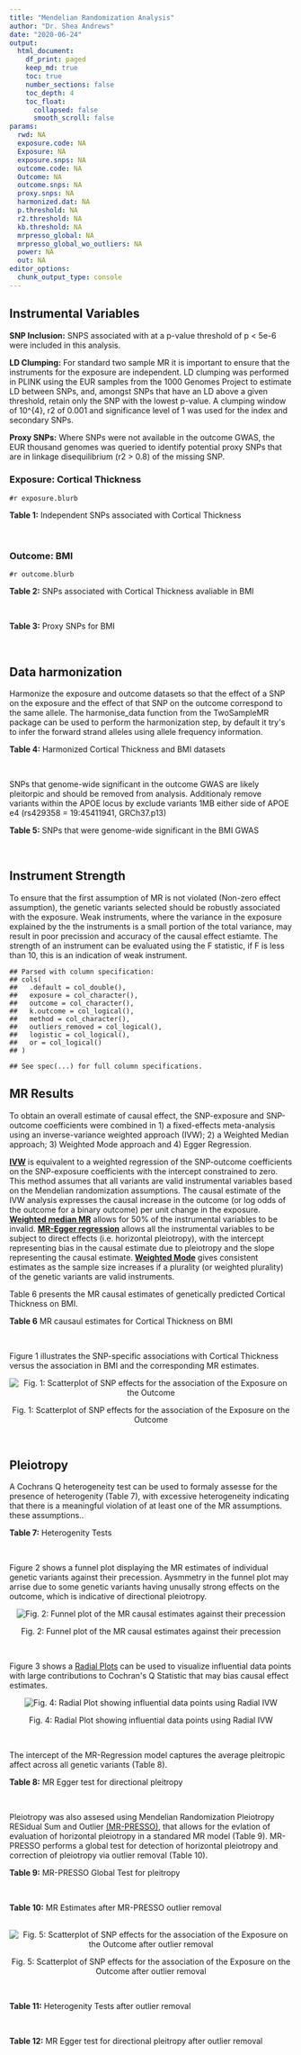 ```yaml
---
title: "Mendelian Randomization Analysis"
author: "Dr. Shea Andrews"
date: "2020-06-24"
output:
  html_document:
    df_print: paged
    keep_md: true
    toc: true
    number_sections: false
    toc_depth: 4
    toc_float:
      collapsed: false
      smooth_scroll: false
params:
  rwd: NA
  exposure.code: NA
  Exposure: NA
  exposure.snps: NA
  outcome.code: NA
  Outcome: NA
  outcome.snps: NA
  proxy.snps: NA
  harmonized.dat: NA
  p.threshold: NA
  r2.threshold: NA
  kb.threshold: NA
  mrpresso_global: NA
  mrpresso_global_wo_outliers: NA
  power: NA
  out: NA
editor_options:
  chunk_output_type: console
---
```







## Instrumental Variables
**SNP Inclusion:** SNPS associated with at a p-value threshold of p < 5e-6 were included in this analysis.
<br>

**LD Clumping:** For standard two sample MR it is important to ensure that the instruments for the exposure are independent. LD clumping was performed in PLINK using the EUR samples from the 1000 Genomes Project to estimate LD between SNPs, and, amongst SNPs that have an LD above a given threshold, retain only the SNP with the lowest p-value. A clumping window of 10^{4}, r2 of 0.001 and significance level of 1 was used for the index and secondary SNPs.
<br>

**Proxy SNPs:** Where SNPs were not available in the outcome GWAS, the EUR thousand genomes was queried to identify potential proxy SNPs that are in linkage disequilibrium (r2 > 0.8) of the missing SNP.
<br>

### Exposure: Cortical Thickness
`#r exposure.blurb`
<br>

**Table 1:** Independent SNPs associated with Cortical Thickness
<div data-pagedtable="false">
  <script data-pagedtable-source type="application/json">
{"columns":[{"label":["SNP"],"name":[1],"type":["chr"],"align":["left"]},{"label":["CHROM"],"name":[2],"type":["dbl"],"align":["right"]},{"label":["POS"],"name":[3],"type":["dbl"],"align":["right"]},{"label":["REF"],"name":[4],"type":["chr"],"align":["left"]},{"label":["ALT"],"name":[5],"type":["chr"],"align":["left"]},{"label":["AF"],"name":[6],"type":["dbl"],"align":["right"]},{"label":["BETA"],"name":[7],"type":["dbl"],"align":["right"]},{"label":["SE"],"name":[8],"type":["dbl"],"align":["right"]},{"label":["Z"],"name":[9],"type":["dbl"],"align":["right"]},{"label":["P"],"name":[10],"type":["dbl"],"align":["right"]},{"label":["N"],"name":[11],"type":["dbl"],"align":["right"]},{"label":["TRAIT"],"name":[12],"type":["chr"],"align":["left"]}],"data":[{"1":"rs1180331","2":"1","3":"40012184","4":"G","5":"A","6":"0.4610","7":"0.0039","8":"0.0008","9":"4.875000","10":"5.299e-07","11":"32872","12":"Cortical_Thickness"},{"1":"rs556204","2":"1","3":"57595583","4":"G","5":"C","6":"0.1594","7":"-0.0050","8":"0.0010","9":"-5.000000","10":"1.417e-06","11":"32441","12":"Cortical_Thickness"},{"1":"rs2002058","2":"1","3":"58561329","4":"C","5":"T","6":"0.1892","7":"0.0046","8":"0.0010","9":"4.600000","10":"1.289e-06","11":"33089","12":"Cortical_Thickness"},{"1":"rs7549825","2":"1","3":"98554409","4":"A","5":"G","6":"0.3084","7":"0.0040","8":"0.0008","9":"5.000000","10":"2.503e-06","11":"32872","12":"Cortical_Thickness"},{"1":"rs7531555","2":"1","3":"196929310","4":"C","5":"T","6":"0.2386","7":"0.0047","8":"0.0009","9":"5.222222","10":"7.662e-08","11":"32639","12":"Cortical_Thickness"},{"1":"rs6738528","2":"2","3":"27149258","4":"T","5":"A","6":"0.3984","7":"0.0045","8":"0.0008","9":"5.625000","10":"7.324e-09","11":"32872","12":"Cortical_Thickness"},{"1":"rs3770776","2":"2","3":"37150793","4":"A","5":"G","6":"0.4299","7":"0.0039","8":"0.0008","9":"4.875000","10":"3.170e-07","11":"32872","12":"Cortical_Thickness"},{"1":"rs11692435","2":"2","3":"98275354","4":"G","5":"A","6":"0.0910","7":"-0.0091","8":"0.0015","9":"-6.066667","10":"3.179e-10","11":"29128","12":"Cortical_Thickness"},{"1":"rs533577","2":"3","3":"39489651","4":"C","5":"T","6":"0.4935","7":"-0.0050","8":"0.0008","9":"-6.250000","10":"8.426e-11","11":"32872","12":"Cortical_Thickness"},{"1":"rs11708974","2":"3","3":"64395184","4":"C","5":"T","6":"0.4778","7":"0.0035","8":"0.0008","9":"4.375000","10":"4.070e-06","11":"32872","12":"Cortical_Thickness"},{"1":"rs2636563","2":"3","3":"183939044","4":"G","5":"C","6":"0.2416","7":"0.0044","8":"0.0009","9":"4.888889","10":"2.299e-06","11":"31046","12":"Cortical_Thickness"},{"1":"rs10016059","2":"4","3":"2405007","4":"T","5":"C","6":"0.3379","7":"0.0038","8":"0.0008","9":"4.750000","10":"4.994e-06","11":"32441","12":"Cortical_Thickness"},{"1":"rs7657284","2":"4","3":"39688694","4":"A","5":"C","6":"0.2465","7":"0.0044","8":"0.0009","9":"4.888890","10":"2.680e-07","11":"32872","12":"Cortical_Thickness"},{"1":"rs7683042","2":"4","3":"46999235","4":"A","5":"G","6":"0.4028","7":"-0.0036","8":"0.0008","9":"-4.500000","10":"3.852e-06","11":"32872","12":"Cortical_Thickness"},{"1":"rs13107325","2":"4","3":"103188709","4":"C","5":"T","6":"0.0707","7":"-0.0076","8":"0.0015","9":"-5.066667","10":"5.054e-07","11":"32872","12":"Cortical_Thickness"},{"1":"rs35021943","2":"4","3":"121643239","4":"A","5":"C","6":"0.2422","7":"0.0051","8":"0.0009","9":"5.666670","10":"2.979e-09","11":"32872","12":"Cortical_Thickness"},{"1":"rs40565","2":"5","3":"55828636","4":"C","5":"T","6":"0.8108","7":"0.0048","8":"0.0010","9":"4.800000","10":"5.911e-07","11":"32249","12":"Cortical_Thickness"},{"1":"rs2744449","2":"6","3":"52951185","4":"G","5":"C","6":"0.9107","7":"0.0059","8":"0.0013","9":"4.538462","10":"4.452e-06","11":"33281","12":"Cortical_Thickness"},{"1":"rs194833","2":"7","3":"103761274","4":"G","5":"T","6":"0.4771","7":"-0.0035","8":"0.0008","9":"-4.375000","10":"3.614e-06","11":"32486","12":"Cortical_Thickness"},{"1":"rs6961970","2":"7","3":"113901132","4":"C","5":"A","6":"0.2334","7":"0.0041","8":"0.0009","9":"4.555556","10":"2.411e-06","11":"32872","12":"Cortical_Thickness"},{"1":"rs724265","2":"8","3":"8219182","4":"G","5":"A","6":"0.6272","7":"0.0041","8":"0.0008","9":"5.125000","10":"1.012e-07","11":"32872","12":"Cortical_Thickness"},{"1":"rs3200031","2":"8","3":"26227484","4":"C","5":"T","6":"0.0773","7":"0.0071","8":"0.0014","9":"5.071429","10":"5.526e-07","11":"32872","12":"Cortical_Thickness"},{"1":"rs7824177","2":"8","3":"110585288","4":"A","5":"G","6":"0.1616","7":"-0.0059","8":"0.0010","9":"-5.900000","10":"8.922e-09","11":"32872","12":"Cortical_Thickness"},{"1":"rs12543282","2":"8","3":"144627241","4":"C","5":"T","6":"0.2395","7":"0.0043","8":"0.0009","9":"4.777778","10":"4.087e-06","11":"32764","12":"Cortical_Thickness"},{"1":"rs35025323","2":"10","3":"97089991","4":"T","5":"C","6":"0.1210","7":"-0.0054","8":"0.0011","9":"-4.909090","10":"1.762e-06","11":"32872","12":"Cortical_Thickness"},{"1":"rs4296031","2":"11","3":"42540012","4":"G","5":"A","6":"0.8037","7":"-0.0044","8":"0.0010","9":"-4.400000","10":"3.779e-06","11":"32486","12":"Cortical_Thickness"},{"1":"rs7957460","2":"12","3":"32945835","4":"G","5":"A","6":"0.6732","7":"-0.0037","8":"0.0008","9":"-4.625000","10":"2.960e-06","11":"32512","12":"Cortical_Thickness"},{"1":"rs12815451","2":"12","3":"51738706","4":"T","5":"C","6":"0.1519","7":"0.0070","8":"0.0015","9":"4.666670","10":"3.201e-06","11":"20004","12":"Cortical_Thickness"},{"1":"rs1558801","2":"12","3":"109036359","4":"A","5":"C","6":"0.3852","7":"-0.0041","8":"0.0009","9":"-4.555560","10":"2.204e-06","11":"30860","12":"Cortical_Thickness"},{"1":"rs4772440","2":"13","3":"102712476","4":"C","5":"T","6":"0.4224","7":"-0.0036","8":"0.0008","9":"-4.500000","10":"3.102e-06","11":"32872","12":"Cortical_Thickness"},{"1":"rs1742401","2":"16","3":"1971601","4":"G","5":"A","6":"0.3809","7":"-0.0038","8":"0.0008","9":"-4.750000","10":"7.050e-07","11":"32764","12":"Cortical_Thickness"},{"1":"rs734957","2":"17","3":"2612584","4":"G","5":"A","6":"0.2235","7":"0.0066","8":"0.0012","9":"5.500000","10":"6.126e-08","11":"22106","12":"Cortical_Thickness"},{"1":"rs11656696","2":"17","3":"10033679","4":"C","5":"A","6":"0.4288","7":"0.0040","8":"0.0008","9":"5.000000","10":"2.117e-07","11":"32512","12":"Cortical_Thickness"},{"1":"rs7215205","2":"17","3":"29818258","4":"T","5":"C","6":"0.6326","7":"-0.0036","8":"0.0008","9":"-4.500000","10":"3.115e-06","11":"32680","12":"Cortical_Thickness"},{"1":"rs2316766","2":"17","3":"43919068","4":"G","5":"T","6":"0.2098","7":"0.0069","8":"0.0011","9":"6.272727","10":"2.903e-10","11":"26063","12":"Cortical_Thickness"},{"1":"rs117826338","2":"19","3":"5904353","4":"C","5":"T","6":"0.1353","7":"0.0062","8":"0.0012","9":"5.166667","10":"9.902e-08","11":"30012","12":"Cortical_Thickness"},{"1":"rs3816046","2":"19","3":"46118127","4":"C","5":"T","6":"0.3206","7":"-0.0041","8":"0.0008","9":"-5.125000","10":"8.464e-07","11":"30344","12":"Cortical_Thickness"},{"1":"rs5994871","2":"22","3":"22091244","4":"C","5":"T","6":"0.7171","7":"0.0042","8":"0.0009","9":"4.666667","10":"8.821e-07","11":"32872","12":"Cortical_Thickness"},{"1":"rs5756894","2":"22","3":"38450136","4":"C","5":"A","6":"0.6043","7":"0.0035","8":"0.0008","9":"4.375000","10":"4.741e-06","11":"32872","12":"Cortical_Thickness"}],"options":{"columns":{"min":{},"max":[10]},"rows":{"min":[10],"max":[10]},"pages":{}}}
  </script>
</div>
<br>

### Outcome: BMI
`#r outcome.blurb`
<br>

**Table 2:** SNPs associated with Cortical Thickness avaliable in BMI
<div data-pagedtable="false">
  <script data-pagedtable-source type="application/json">
{"columns":[{"label":["SNP"],"name":[1],"type":["chr"],"align":["left"]},{"label":["CHROM"],"name":[2],"type":["dbl"],"align":["right"]},{"label":["POS"],"name":[3],"type":["dbl"],"align":["right"]},{"label":["REF"],"name":[4],"type":["chr"],"align":["left"]},{"label":["ALT"],"name":[5],"type":["chr"],"align":["left"]},{"label":["AF"],"name":[6],"type":["dbl"],"align":["right"]},{"label":["BETA"],"name":[7],"type":["dbl"],"align":["right"]},{"label":["SE"],"name":[8],"type":["dbl"],"align":["right"]},{"label":["Z"],"name":[9],"type":["dbl"],"align":["right"]},{"label":["P"],"name":[10],"type":["dbl"],"align":["right"]},{"label":["N"],"name":[11],"type":["dbl"],"align":["right"]},{"label":["TRAIT"],"name":[12],"type":["chr"],"align":["left"]}],"data":[{"1":"rs1180331","2":"NA","3":"NA","4":"NA","5":"NA","6":"NA","7":"NA","8":"NA","9":"NA","10":"NA","11":"NA","12":"NA"},{"1":"rs556204","2":"1","3":"57595583","4":"G","5":"C","6":"0.15940","7":"0.0045","8":"0.0024","9":"1.8750000","10":"5.8e-02","11":"679618","12":"BMI"},{"1":"rs2002058","2":"1","3":"58561329","4":"C","5":"T","6":"0.19140","7":"-0.0028","8":"0.0021","9":"-1.3333333","10":"1.8e-01","11":"785463","12":"BMI"},{"1":"rs7549825","2":"1","3":"98554409","4":"A","5":"G","6":"0.30110","7":"0.0036","8":"0.0019","9":"1.8947400","10":"5.4e-02","11":"683792","12":"BMI"},{"1":"rs7531555","2":"1","3":"196929310","4":"C","5":"T","6":"0.23630","7":"0.0042","8":"0.0021","9":"2.0000000","10":"4.6e-02","11":"637647","12":"BMI"},{"1":"rs6738528","2":"2","3":"27149258","4":"T","5":"A","6":"0.39110","7":"-0.0060","8":"0.0018","9":"-3.3333333","10":"6.5e-04","11":"689724","12":"BMI"},{"1":"rs3770776","2":"NA","3":"NA","4":"NA","5":"NA","6":"NA","7":"NA","8":"NA","9":"NA","10":"NA","11":"NA","12":"NA"},{"1":"rs11692435","2":"2","3":"98275354","4":"G","5":"A","6":"0.08682","7":"0.0170","8":"0.0033","9":"5.1515152","10":"1.7e-07","11":"673353","12":"BMI"},{"1":"rs533577","2":"NA","3":"NA","4":"NA","5":"NA","6":"NA","7":"NA","8":"NA","9":"NA","10":"NA","11":"NA","12":"NA"},{"1":"rs11708974","2":"NA","3":"NA","4":"NA","5":"NA","6":"NA","7":"NA","8":"NA","9":"NA","10":"NA","11":"NA","12":"NA"},{"1":"rs2636563","2":"NA","3":"NA","4":"NA","5":"NA","6":"NA","7":"NA","8":"NA","9":"NA","10":"NA","11":"NA","12":"NA"},{"1":"rs10016059","2":"NA","3":"NA","4":"NA","5":"NA","6":"NA","7":"NA","8":"NA","9":"NA","10":"NA","11":"NA","12":"NA"},{"1":"rs7657284","2":"4","3":"39688694","4":"A","5":"C","6":"0.24500","7":"0.0032","8":"0.0020","9":"1.6000000","10":"1.1e-01","11":"689984","12":"BMI"},{"1":"rs7683042","2":"4","3":"46999235","4":"A","5":"G","6":"0.39540","7":"0.0006","8":"0.0018","9":"0.3333330","10":"7.4e-01","11":"685510","12":"BMI"},{"1":"rs13107325","2":"4","3":"103188709","4":"C","5":"T","6":"0.07373","7":"0.0470","8":"0.0032","9":"14.6875000","10":"1.1e-47","11":"792045","12":"BMI"},{"1":"rs35021943","2":"NA","3":"NA","4":"NA","5":"NA","6":"NA","7":"NA","8":"NA","9":"NA","10":"NA","11":"NA","12":"NA"},{"1":"rs40565","2":"5","3":"55828636","4":"C","5":"T","6":"0.81570","7":"0.0006","8":"0.0022","9":"0.2727273","10":"7.8e-01","11":"680641","12":"BMI"},{"1":"rs2744449","2":"NA","3":"NA","4":"NA","5":"NA","6":"NA","7":"NA","8":"NA","9":"NA","10":"NA","11":"NA","12":"NA"},{"1":"rs194833","2":"NA","3":"NA","4":"NA","5":"NA","6":"NA","7":"NA","8":"NA","9":"NA","10":"NA","11":"NA","12":"NA"},{"1":"rs6961970","2":"NA","3":"NA","4":"NA","5":"NA","6":"NA","7":"NA","8":"NA","9":"NA","10":"NA","11":"NA","12":"NA"},{"1":"rs724265","2":"NA","3":"NA","4":"NA","5":"NA","6":"NA","7":"NA","8":"NA","9":"NA","10":"NA","11":"NA","12":"NA"},{"1":"rs3200031","2":"NA","3":"NA","4":"NA","5":"NA","6":"NA","7":"NA","8":"NA","9":"NA","10":"NA","11":"NA","12":"NA"},{"1":"rs7824177","2":"8","3":"110585288","4":"A","5":"G","6":"0.16380","7":"-0.0019","8":"0.0024","9":"-0.7916670","10":"4.2e-01","11":"689513","12":"BMI"},{"1":"rs12543282","2":"NA","3":"NA","4":"NA","5":"NA","6":"NA","7":"NA","8":"NA","9":"NA","10":"NA","11":"NA","12":"NA"},{"1":"rs35025323","2":"NA","3":"NA","4":"NA","5":"NA","6":"NA","7":"NA","8":"NA","9":"NA","10":"NA","11":"NA","12":"NA"},{"1":"rs4296031","2":"NA","3":"NA","4":"NA","5":"NA","6":"NA","7":"NA","8":"NA","9":"NA","10":"NA","11":"NA","12":"NA"},{"1":"rs7957460","2":"NA","3":"NA","4":"NA","5":"NA","6":"NA","7":"NA","8":"NA","9":"NA","10":"NA","11":"NA","12":"NA"},{"1":"rs12815451","2":"NA","3":"NA","4":"NA","5":"NA","6":"NA","7":"NA","8":"NA","9":"NA","10":"NA","11":"NA","12":"NA"},{"1":"rs1558801","2":"NA","3":"NA","4":"NA","5":"NA","6":"NA","7":"NA","8":"NA","9":"NA","10":"NA","11":"NA","12":"NA"},{"1":"rs4772440","2":"13","3":"102712476","4":"C","5":"T","6":"0.42530","7":"-0.0006","8":"0.0018","9":"-0.3333333","10":"7.3e-01","11":"680448","12":"BMI"},{"1":"rs1742401","2":"NA","3":"NA","4":"NA","5":"NA","6":"NA","7":"NA","8":"NA","9":"NA","10":"NA","11":"NA","12":"NA"},{"1":"rs734957","2":"NA","3":"NA","4":"NA","5":"NA","6":"NA","7":"NA","8":"NA","9":"NA","10":"NA","11":"NA","12":"NA"},{"1":"rs11656696","2":"NA","3":"NA","4":"NA","5":"NA","6":"NA","7":"NA","8":"NA","9":"NA","10":"NA","11":"NA","12":"NA"},{"1":"rs7215205","2":"NA","3":"NA","4":"NA","5":"NA","6":"NA","7":"NA","8":"NA","9":"NA","10":"NA","11":"NA","12":"NA"},{"1":"rs2316766","2":"NA","3":"NA","4":"NA","5":"NA","6":"NA","7":"NA","8":"NA","9":"NA","10":"NA","11":"NA","12":"NA"},{"1":"rs117826338","2":"NA","3":"NA","4":"NA","5":"NA","6":"NA","7":"NA","8":"NA","9":"NA","10":"NA","11":"NA","12":"NA"},{"1":"rs3816046","2":"19","3":"46118127","4":"C","5":"T","6":"0.32070","7":"0.0101","8":"0.0019","9":"5.3157895","10":"1.2e-07","11":"648210","12":"BMI"},{"1":"rs5994871","2":"NA","3":"NA","4":"NA","5":"NA","6":"NA","7":"NA","8":"NA","9":"NA","10":"NA","11":"NA","12":"NA"},{"1":"rs5756894","2":"NA","3":"NA","4":"NA","5":"NA","6":"NA","7":"NA","8":"NA","9":"NA","10":"NA","11":"NA","12":"NA"}],"options":{"columns":{"min":{},"max":[10]},"rows":{"min":[10],"max":[10]},"pages":{}}}
  </script>
</div>
<br>

**Table 3:** Proxy SNPs for BMI
<div data-pagedtable="false">
  <script data-pagedtable-source type="application/json">
{"columns":[{"label":["target_snp"],"name":[1],"type":["chr"],"align":["left"]},{"label":["proxy_snp"],"name":[2],"type":["chr"],"align":["left"]},{"label":["ld.r2"],"name":[3],"type":["dbl"],"align":["right"]},{"label":["Dprime"],"name":[4],"type":["dbl"],"align":["right"]},{"label":["PHASE"],"name":[5],"type":["chr"],"align":["left"]},{"label":["X12"],"name":[6],"type":["lgl"],"align":["right"]},{"label":["CHROM"],"name":[7],"type":["dbl"],"align":["right"]},{"label":["POS"],"name":[8],"type":["dbl"],"align":["right"]},{"label":["REF.proxy"],"name":[9],"type":["chr"],"align":["left"]},{"label":["ALT.proxy"],"name":[10],"type":["chr"],"align":["left"]},{"label":["AF"],"name":[11],"type":["dbl"],"align":["right"]},{"label":["BETA"],"name":[12],"type":["dbl"],"align":["right"]},{"label":["SE"],"name":[13],"type":["dbl"],"align":["right"]},{"label":["Z"],"name":[14],"type":["dbl"],"align":["right"]},{"label":["P"],"name":[15],"type":["dbl"],"align":["right"]},{"label":["N"],"name":[16],"type":["dbl"],"align":["right"]},{"label":["TRAIT"],"name":[17],"type":["chr"],"align":["left"]},{"label":["ref"],"name":[18],"type":["chr"],"align":["left"]},{"label":["ref.proxy"],"name":[19],"type":["chr"],"align":["left"]},{"label":["alt"],"name":[20],"type":["chr"],"align":["left"]},{"label":["alt.proxy"],"name":[21],"type":["chr"],"align":["left"]},{"label":["ALT"],"name":[22],"type":["chr"],"align":["left"]},{"label":["REF"],"name":[23],"type":["chr"],"align":["left"]},{"label":["proxy.outcome"],"name":[24],"type":["lgl"],"align":["right"]}],"data":[{"1":"rs1180331","2":"rs1180343","3":"0.924305","4":"0.979086","5":"AC/GT","6":"NA","7":"1","8":"39993432","9":"T","10":"C","11":"0.45150","12":"-0.0021","13":"0.0018","14":"-1.1666700","15":"2.5e-01","16":"637872","17":"BMI","18":"A","19":"C","20":"G","21":"T","22":"A","23":"G","24":"TRUE"},{"1":"rs3770776","2":"rs888083","3":"0.856718","4":"0.929358","5":"GT/AC","6":"NA","7":"2","8":"37117073","9":"C","10":"T","11":"0.42270","12":"-0.0039","13":"0.0017","14":"-2.2941176","15":"2.4e-02","16":"692305","17":"BMI","18":"G","19":"T","20":"A","21":"C","22":"G","23":"A","24":"TRUE"},{"1":"rs533577","2":"rs9852186","3":"0.964487","4":"0.991904","5":"CC/TA","6":"NA","7":"3","8":"39492594","9":"A","10":"C","11":"0.50030","12":"-0.0008","13":"0.0019","14":"-0.4210530","15":"6.5e-01","16":"538368","17":"BMI","18":"C","19":"C","20":"T","21":"A","22":"C","23":"T","24":"TRUE"},{"1":"rs2636563","2":"rs1709678","3":"0.899231","4":"1.000000","5":"CC/GT","6":"NA","7":"3","8":"183942187","9":"T","10":"C","11":"0.25980","12":"0.0027","13":"0.0021","14":"1.2857100","15":"2.0e-01","16":"545069","17":"BMI","18":"C","19":"C","20":"G","21":"T","22":"C","23":"G","24":"TRUE"},{"1":"rs10016059","2":"rs4257708","3":"0.826687","4":"0.990109","5":"CA/TG","6":"NA","7":"4","8":"2385384","9":"G","10":"A","11":"0.38200","12":"0.0019","13":"0.0018","14":"1.0555556","15":"2.9e-01","16":"692573","17":"BMI","18":"C","19":"A","20":"T","21":"G","22":"C","23":"T","24":"TRUE"},{"1":"rs35021943","2":"rs11721741","3":"0.926024","4":"0.970667","5":"CG/AA","6":"NA","7":"4","8":"121629986","9":"A","10":"G","11":"0.24550","12":"-0.0047","13":"0.0020","14":"-2.3500000","15":"1.7e-02","16":"690793","17":"BMI","18":"C","19":"G","20":"A","21":"A","22":"C","23":"A","24":"TRUE"},{"1":"rs2744449","2":"rs222451","3":"0.988497","4":"1.000000","5":"GC/CG","6":"NA","7":"6","8":"52909609","9":"C","10":"G","11":"0.90616","12":"-0.0037","13":"0.0030","14":"-1.2333300","15":"2.1e-01","16":"690658","17":"BMI","18":"G","19":"C","20":"C","21":"G","22":"C","23":"G","24":"TRUE"},{"1":"rs194833","2":"rs194834","3":"0.996031","4":"1.000000","5":"GG/TA","6":"NA","7":"7","8":"103762313","9":"G","10":"A","11":"0.46780","12":"-0.0069","13":"0.0017","14":"-4.0588235","15":"5.5e-05","16":"689936","17":"BMI","18":"G","19":"G","20":"T","21":"A","22":"T","23":"G","24":"TRUE"},{"1":"rs724265","2":"rs4840932","3":"0.925904","4":"0.995533","5":"GG/AT","6":"NA","7":"8","8":"8209191","9":"G","10":"T","11":"0.60730","12":"0.0099","13":"0.0018","14":"5.5000000","15":"3.1e-08","16":"679622","17":"BMI","18":"G","19":"G","20":"A","21":"T","22":"A","23":"G","24":"TRUE"},{"1":"rs3200031","2":"rs17055142","3":"1.000000","4":"1.000000","5":"TT/CC","6":"NA","7":"8","8":"26201601","9":"C","10":"T","11":"0.07571","12":"0.0007","13":"0.0033","14":"0.2121212","15":"8.3e-01","16":"674502","17":"BMI","18":"T","19":"T","20":"C","21":"C","22":"T","23":"C","24":"TRUE"},{"1":"rs12543282","2":"rs7837369","3":"0.871553","4":"0.952496","5":"TT/CG","6":"NA","7":"8","8":"144605598","9":"G","10":"T","11":"0.23720","12":"-0.0034","13":"0.0020","14":"-1.7000000","15":"9.7e-02","16":"689337","17":"BMI","18":"T","19":"T","20":"C","21":"G","22":"T","23":"C","24":"TRUE"},{"1":"rs35025323","2":"rs7085635","3":"1.000000","4":"1.000000","5":"CT/TC","6":"NA","7":"10","8":"97087522","9":"C","10":"T","11":"0.11850","12":"0.0073","13":"0.0027","14":"2.7037037","15":"6.9e-03","16":"690657","17":"BMI","18":"C","19":"T","20":"T","21":"C","22":"C","23":"T","24":"TRUE"},{"1":"rs4296031","2":"rs6485318","3":"0.920459","4":"1.000000","5":"GG/AA","6":"NA","7":"11","8":"42511130","9":"G","10":"A","11":"0.81330","12":"0.0014","13":"0.0022","14":"0.6363636","15":"5.3e-01","16":"692322","17":"BMI","18":"G","19":"G","20":"A","21":"A","22":"A","23":"G","24":"TRUE"},{"1":"rs7957460","2":"rs12612","3":"1.000000","4":"1.000000","5":"GG/AC","6":"NA","7":"12","8":"32945107","9":"G","10":"C","11":"0.66000","12":"-0.0009","13":"0.0018","14":"-0.5000000","15":"6.3e-01","16":"692025","17":"BMI","18":"G","19":"G","20":"A","21":"C","22":"A","23":"G","24":"TRUE"},{"1":"rs1558801","2":"rs7300215","3":"0.811396","4":"0.952704","5":"CA/AG","6":"NA","7":"12","8":"109089394","9":"G","10":"A","11":"0.35700","12":"-0.0026","13":"0.0018","14":"-1.4444444","15":"1.5e-01","16":"688820","17":"BMI","18":"C","19":"A","20":"A","21":"G","22":"C","23":"A","24":"TRUE"},{"1":"rs1742401","2":"rs2974863","3":"0.934600","4":"0.982930","5":"AG/GC","6":"NA","7":"16","8":"1963152","9":"C","10":"G","11":"0.36570","12":"0.0020","13":"0.0018","14":"1.1111100","15":"2.6e-01","16":"691737","17":"BMI","18":"A","19":"G","20":"G","21":"C","22":"A","23":"G","24":"TRUE"},{"1":"rs7215205","2":"rs2097719","3":"0.830986","4":"0.935708","5":"TG/CA","6":"NA","7":"17","8":"29827429","9":"G","10":"A","11":"0.61690","12":"0.0055","13":"0.0018","14":"3.0555556","15":"2.4e-03","16":"684119","17":"BMI","18":"T","19":"G","20":"C","21":"A","22":"C","23":"T","24":"TRUE"},{"1":"rs2316766","2":"rs17426174","3":"0.989115","4":"1.000000","5":"TC/GG","6":"NA","7":"17","8":"43830938","9":"G","10":"C","11":"0.22050","12":"0.0034","13":"0.0021","14":"1.6190476","15":"1.0e-01","16":"692397","17":"BMI","18":"T","19":"C","20":"G","21":"G","22":"T","23":"G","24":"TRUE"},{"1":"rs5756894","2":"rs4821733","3":"0.899090","4":"1.000000","5":"CG/AA","6":"NA","7":"22","8":"38449394","9":"G","10":"A","11":"0.57880","12":"-0.0065","13":"0.0018","14":"-3.6111111","15":"2.1e-04","16":"686304","17":"BMI","18":"C","19":"G","20":"A","21":"A","22":"A","23":"C","24":"TRUE"},{"1":"rs11708974","2":"NA","3":"NA","4":"NA","5":"NA","6":"NA","7":"NA","8":"NA","9":"NA","10":"NA","11":"NA","12":"NA","13":"NA","14":"NA","15":"NA","16":"NA","17":"NA","18":"NA","19":"NA","20":"NA","21":"NA","22":"NA","23":"NA","24":"NA"},{"1":"rs6961970","2":"NA","3":"NA","4":"NA","5":"NA","6":"NA","7":"NA","8":"NA","9":"NA","10":"NA","11":"NA","12":"NA","13":"NA","14":"NA","15":"NA","16":"NA","17":"NA","18":"NA","19":"NA","20":"NA","21":"NA","22":"NA","23":"NA","24":"NA"},{"1":"rs12815451","2":"NA","3":"NA","4":"NA","5":"NA","6":"NA","7":"NA","8":"NA","9":"NA","10":"NA","11":"NA","12":"NA","13":"NA","14":"NA","15":"NA","16":"NA","17":"NA","18":"NA","19":"NA","20":"NA","21":"NA","22":"NA","23":"NA","24":"NA"},{"1":"rs734957","2":"NA","3":"NA","4":"NA","5":"NA","6":"NA","7":"NA","8":"NA","9":"NA","10":"NA","11":"NA","12":"NA","13":"NA","14":"NA","15":"NA","16":"NA","17":"NA","18":"NA","19":"NA","20":"NA","21":"NA","22":"NA","23":"NA","24":"NA"},{"1":"rs11656696","2":"NA","3":"NA","4":"NA","5":"NA","6":"NA","7":"NA","8":"NA","9":"NA","10":"NA","11":"NA","12":"NA","13":"NA","14":"NA","15":"NA","16":"NA","17":"NA","18":"NA","19":"NA","20":"NA","21":"NA","22":"NA","23":"NA","24":"NA"},{"1":"rs117826338","2":"NA","3":"NA","4":"NA","5":"NA","6":"NA","7":"NA","8":"NA","9":"NA","10":"NA","11":"NA","12":"NA","13":"NA","14":"NA","15":"NA","16":"NA","17":"NA","18":"NA","19":"NA","20":"NA","21":"NA","22":"NA","23":"NA","24":"NA"},{"1":"rs5994871","2":"NA","3":"NA","4":"NA","5":"NA","6":"NA","7":"NA","8":"NA","9":"NA","10":"NA","11":"NA","12":"NA","13":"NA","14":"NA","15":"NA","16":"NA","17":"NA","18":"NA","19":"NA","20":"NA","21":"NA","22":"NA","23":"NA","24":"NA"}],"options":{"columns":{"min":{},"max":[10]},"rows":{"min":[10],"max":[10]},"pages":{}}}
  </script>
</div>
<br>

## Data harmonization
Harmonize the exposure and outcome datasets so that the effect of a SNP on the exposure and the effect of that SNP on the outcome correspond to the same allele. The harmonise_data function from the TwoSampleMR package can be used to perform the harmonization step, by default it try's to infer the forward strand alleles using allele frequency information.
<br>

**Table 4:** Harmonized Cortical Thickness and BMI datasets
<div data-pagedtable="false">
  <script data-pagedtable-source type="application/json">
{"columns":[{"label":["SNP"],"name":[1],"type":["chr"],"align":["left"]},{"label":["effect_allele.exposure"],"name":[2],"type":["chr"],"align":["left"]},{"label":["other_allele.exposure"],"name":[3],"type":["chr"],"align":["left"]},{"label":["effect_allele.outcome"],"name":[4],"type":["chr"],"align":["left"]},{"label":["other_allele.outcome"],"name":[5],"type":["chr"],"align":["left"]},{"label":["beta.exposure"],"name":[6],"type":["dbl"],"align":["right"]},{"label":["beta.outcome"],"name":[7],"type":["dbl"],"align":["right"]},{"label":["eaf.exposure"],"name":[8],"type":["dbl"],"align":["right"]},{"label":["eaf.outcome"],"name":[9],"type":["dbl"],"align":["right"]},{"label":["remove"],"name":[10],"type":["lgl"],"align":["right"]},{"label":["palindromic"],"name":[11],"type":["lgl"],"align":["right"]},{"label":["ambiguous"],"name":[12],"type":["lgl"],"align":["right"]},{"label":["id.outcome"],"name":[13],"type":["chr"],"align":["left"]},{"label":["chr.outcome"],"name":[14],"type":["dbl"],"align":["right"]},{"label":["pos.outcome"],"name":[15],"type":["dbl"],"align":["right"]},{"label":["se.outcome"],"name":[16],"type":["dbl"],"align":["right"]},{"label":["z.outcome"],"name":[17],"type":["dbl"],"align":["right"]},{"label":["pval.outcome"],"name":[18],"type":["dbl"],"align":["right"]},{"label":["samplesize.outcome"],"name":[19],"type":["dbl"],"align":["right"]},{"label":["outcome"],"name":[20],"type":["chr"],"align":["left"]},{"label":["mr_keep.outcome"],"name":[21],"type":["lgl"],"align":["right"]},{"label":["pval_origin.outcome"],"name":[22],"type":["chr"],"align":["left"]},{"label":["proxy.outcome"],"name":[23],"type":["lgl"],"align":["right"]},{"label":["target_snp.outcome"],"name":[24],"type":["chr"],"align":["left"]},{"label":["proxy_snp.outcome"],"name":[25],"type":["chr"],"align":["left"]},{"label":["target_a1.outcome"],"name":[26],"type":["chr"],"align":["left"]},{"label":["target_a2.outcome"],"name":[27],"type":["chr"],"align":["left"]},{"label":["proxy_a1.outcome"],"name":[28],"type":["chr"],"align":["left"]},{"label":["proxy_a2.outcome"],"name":[29],"type":["chr"],"align":["left"]},{"label":["chr.exposure"],"name":[30],"type":["dbl"],"align":["right"]},{"label":["pos.exposure"],"name":[31],"type":["dbl"],"align":["right"]},{"label":["se.exposure"],"name":[32],"type":["dbl"],"align":["right"]},{"label":["z.exposure"],"name":[33],"type":["dbl"],"align":["right"]},{"label":["pval.exposure"],"name":[34],"type":["dbl"],"align":["right"]},{"label":["samplesize.exposure"],"name":[35],"type":["dbl"],"align":["right"]},{"label":["exposure"],"name":[36],"type":["chr"],"align":["left"]},{"label":["mr_keep.exposure"],"name":[37],"type":["lgl"],"align":["right"]},{"label":["pval_origin.exposure"],"name":[38],"type":["chr"],"align":["left"]},{"label":["id.exposure"],"name":[39],"type":["chr"],"align":["left"]},{"label":["action"],"name":[40],"type":["dbl"],"align":["right"]},{"label":["mr_keep"],"name":[41],"type":["lgl"],"align":["right"]},{"label":["pleitropy_keep"],"name":[42],"type":["lgl"],"align":["right"]},{"label":["pt"],"name":[43],"type":["dbl"],"align":["right"]},{"label":["mrpresso_RSSobs"],"name":[44],"type":["dbl"],"align":["right"]},{"label":["mrpresso_pval"],"name":[45],"type":["chr"],"align":["left"]},{"label":["mrpresso_keep"],"name":[46],"type":["lgl"],"align":["right"]}],"data":[{"1":"rs10016059","2":"C","3":"T","4":"C","5":"T","6":"0.0038","7":"0.0019","8":"0.3379","9":"0.38200","10":"FALSE","11":"FALSE","12":"FALSE","13":"F19Fnr","14":"4","15":"2385384","16":"0.0018","17":"1.0555556","18":"2.9e-01","19":"692573","20":"Yengo2018bmi","21":"TRUE","22":"reported","23":"TRUE","24":"rs10016059","25":"rs4257708","26":"C","27":"T","28":"A","29":"G","30":"4","31":"2405007","32":"0.0008","33":"4.750000","34":"4.994e-06","35":"32441","36":"Grasby2020thickness","37":"TRUE","38":"reported","39":"2Vs6D2","40":"2","41":"TRUE","42":"TRUE","43":"5e-06","44":"8.339705e-06","45":"1","46":"TRUE"},{"1":"rs11692435","2":"A","3":"G","4":"A","5":"G","6":"-0.0091","7":"0.0170","8":"0.0910","9":"0.08682","10":"FALSE","11":"FALSE","12":"FALSE","13":"F19Fnr","14":"2","15":"98275354","16":"0.0033","17":"5.1515152","18":"1.7e-07","19":"673353","20":"Yengo2018bmi","21":"TRUE","22":"reported","23":"NA","24":"NA","25":"NA","26":"NA","27":"NA","28":"NA","29":"NA","30":"2","31":"98275354","32":"0.0015","33":"-6.066667","34":"3.179e-10","35":"29128","36":"Grasby2020thickness","37":"TRUE","38":"reported","39":"2Vs6D2","40":"2","41":"TRUE","42":"TRUE","43":"5e-06","44":"2.452448e-04","45":"<0.029","46":"FALSE"},{"1":"rs1180331","2":"A","3":"G","4":"A","5":"G","6":"0.0039","7":"-0.0021","8":"0.4610","9":"0.45150","10":"FALSE","11":"FALSE","12":"FALSE","13":"F19Fnr","14":"1","15":"39993432","16":"0.0018","17":"-1.1666700","18":"2.5e-01","19":"637872","20":"Yengo2018bmi","21":"TRUE","22":"reported","23":"TRUE","24":"rs1180331","25":"rs1180343","26":"A","27":"G","28":"C","29":"T","30":"1","31":"40012184","32":"0.0008","33":"4.875000","34":"5.299e-07","35":"32872","36":"Grasby2020thickness","37":"TRUE","38":"reported","39":"2Vs6D2","40":"2","41":"TRUE","42":"TRUE","43":"5e-06","44":"1.477703e-06","45":"1","46":"TRUE"},{"1":"rs12543282","2":"T","3":"C","4":"T","5":"C","6":"0.0043","7":"-0.0034","8":"0.2395","9":"0.23720","10":"FALSE","11":"FALSE","12":"FALSE","13":"F19Fnr","14":"8","15":"144605598","16":"0.0020","17":"-1.7000000","18":"9.7e-02","19":"689337","20":"Yengo2018bmi","21":"TRUE","22":"reported","23":"TRUE","24":"rs12543282","25":"rs7837369","26":"T","27":"C","28":"T","29":"G","30":"8","31":"144627241","32":"0.0009","33":"4.777778","34":"4.087e-06","35":"32764","36":"Grasby2020thickness","37":"TRUE","38":"reported","39":"2Vs6D2","40":"2","41":"TRUE","42":"TRUE","43":"5e-06","44":"6.049896e-06","45":"1","46":"TRUE"},{"1":"rs13107325","2":"T","3":"C","4":"T","5":"C","6":"-0.0076","7":"0.0470","8":"0.0707","9":"0.07373","10":"FALSE","11":"FALSE","12":"FALSE","13":"F19Fnr","14":"4","15":"103188709","16":"0.0032","17":"14.6875000","18":"1.1e-47","19":"792045","20":"Yengo2018bmi","21":"TRUE","22":"reported","23":"NA","24":"NA","25":"NA","26":"NA","27":"NA","28":"NA","29":"NA","30":"4","31":"103188709","32":"0.0015","33":"-5.066667","34":"5.054e-07","35":"32872","36":"Grasby2020thickness","37":"TRUE","38":"reported","39":"2Vs6D2","40":"2","41":"TRUE","42":"FALSE","43":"5e-06","44":"NA","45":"NA","46":"NA"},{"1":"rs1558801","2":"C","3":"A","4":"C","5":"A","6":"-0.0041","7":"-0.0026","8":"0.3852","9":"0.35700","10":"FALSE","11":"FALSE","12":"FALSE","13":"F19Fnr","14":"12","15":"109089394","16":"0.0018","17":"-1.4444444","18":"1.5e-01","19":"688820","20":"Yengo2018bmi","21":"TRUE","22":"reported","23":"TRUE","24":"rs1558801","25":"rs7300215","26":"C","27":"A","28":"A","29":"G","30":"12","31":"109036359","32":"0.0009","33":"-4.555560","34":"2.204e-06","35":"30860","36":"Grasby2020thickness","37":"TRUE","38":"reported","39":"2Vs6D2","40":"2","41":"TRUE","42":"TRUE","43":"5e-06","44":"1.370676e-05","45":"1","46":"TRUE"},{"1":"rs1742401","2":"A","3":"G","4":"A","5":"G","6":"-0.0038","7":"0.0020","8":"0.3809","9":"0.36570","10":"FALSE","11":"FALSE","12":"FALSE","13":"F19Fnr","14":"16","15":"1963152","16":"0.0018","17":"1.1111100","18":"2.6e-01","19":"691737","20":"Yengo2018bmi","21":"TRUE","22":"reported","23":"TRUE","24":"rs1742401","25":"rs2974863","26":"A","27":"G","28":"G","29":"C","30":"16","31":"1971601","32":"0.0008","33":"-4.750000","34":"7.050e-07","35":"32764","36":"Grasby2020thickness","37":"TRUE","38":"reported","39":"2Vs6D2","40":"2","41":"TRUE","42":"TRUE","43":"5e-06","44":"1.287874e-06","45":"1","46":"TRUE"},{"1":"rs194833","2":"T","3":"G","4":"T","5":"G","6":"-0.0035","7":"-0.0069","8":"0.4771","9":"0.46780","10":"FALSE","11":"FALSE","12":"FALSE","13":"F19Fnr","14":"7","15":"103762313","16":"0.0017","17":"-4.0588235","18":"5.5e-05","19":"689936","20":"Yengo2018bmi","21":"TRUE","22":"reported","23":"TRUE","24":"rs194833","25":"rs194834","26":"T","27":"G","28":"A","29":"G","30":"7","31":"103761274","32":"0.0008","33":"-4.375000","34":"3.614e-06","35":"32486","36":"Grasby2020thickness","37":"TRUE","38":"reported","39":"2Vs6D2","40":"2","41":"TRUE","42":"TRUE","43":"5e-06","44":"6.335591e-05","45":"<0.029","46":"FALSE"},{"1":"rs2002058","2":"T","3":"C","4":"T","5":"C","6":"0.0046","7":"-0.0028","8":"0.1892","9":"0.19140","10":"FALSE","11":"FALSE","12":"FALSE","13":"F19Fnr","14":"1","15":"58561329","16":"0.0021","17":"-1.3333333","18":"1.8e-01","19":"785463","20":"Yengo2018bmi","21":"TRUE","22":"reported","23":"NA","24":"NA","25":"NA","26":"NA","27":"NA","28":"NA","29":"NA","30":"1","31":"58561329","32":"0.0010","33":"4.600000","34":"1.289e-06","35":"33089","36":"Grasby2020thickness","37":"TRUE","38":"reported","39":"2Vs6D2","40":"2","41":"TRUE","42":"TRUE","43":"5e-06","44":"3.128983e-06","45":"1","46":"TRUE"},{"1":"rs2316766","2":"T","3":"G","4":"T","5":"G","6":"0.0069","7":"0.0034","8":"0.2098","9":"0.22050","10":"FALSE","11":"FALSE","12":"FALSE","13":"F19Fnr","14":"17","15":"43830938","16":"0.0021","17":"1.6190476","18":"1.0e-01","19":"692397","20":"Yengo2018bmi","21":"TRUE","22":"reported","23":"TRUE","24":"rs2316766","25":"rs17426174","26":"T","27":"G","28":"C","29":"G","30":"17","31":"43919068","32":"0.0011","33":"6.272727","34":"2.903e-10","35":"26063","36":"Grasby2020thickness","37":"TRUE","38":"reported","39":"2Vs6D2","40":"2","41":"TRUE","42":"TRUE","43":"5e-06","44":"2.954351e-05","45":"0.435","46":"TRUE"},{"1":"rs2636563","2":"C","3":"G","4":"C","5":"G","6":"0.0044","7":"0.0027","8":"0.2416","9":"0.25980","10":"FALSE","11":"TRUE","12":"FALSE","13":"F19Fnr","14":"3","15":"183942187","16":"0.0021","17":"1.2857100","18":"2.0e-01","19":"545069","20":"Yengo2018bmi","21":"TRUE","22":"reported","23":"TRUE","24":"rs2636563","25":"rs1709678","26":"C","27":"G","28":"C","29":"T","30":"3","31":"183939044","32":"0.0009","33":"4.888889","34":"2.299e-06","35":"31046","36":"Grasby2020thickness","37":"TRUE","38":"reported","39":"2Vs6D2","40":"2","41":"TRUE","42":"TRUE","43":"5e-06","44":"1.488219e-05","45":"1","46":"TRUE"},{"1":"rs2744449","2":"C","3":"G","4":"C","5":"G","6":"0.0059","7":"-0.0037","8":"0.9107","9":"0.90616","10":"FALSE","11":"TRUE","12":"FALSE","13":"F19Fnr","14":"6","15":"52909609","16":"0.0030","17":"-1.2333300","18":"2.1e-01","19":"690658","20":"Yengo2018bmi","21":"TRUE","22":"reported","23":"TRUE","24":"rs2744449","25":"rs222451","26":"C","27":"G","28":"G","29":"C","30":"6","31":"52951185","32":"0.0013","33":"4.538462","34":"4.452e-06","35":"33281","36":"Grasby2020thickness","37":"TRUE","38":"reported","39":"2Vs6D2","40":"2","41":"TRUE","42":"TRUE","43":"5e-06","44":"5.596106e-06","45":"1","46":"TRUE"},{"1":"rs3200031","2":"T","3":"C","4":"T","5":"C","6":"0.0071","7":"0.0007","8":"0.0773","9":"0.07571","10":"FALSE","11":"FALSE","12":"FALSE","13":"F19Fnr","14":"8","15":"26201601","16":"0.0033","17":"0.2121212","18":"8.3e-01","19":"674502","20":"Yengo2018bmi","21":"TRUE","22":"reported","23":"TRUE","24":"rs3200031","25":"rs17055142","26":"T","27":"C","28":"T","29":"C","30":"8","31":"26227484","32":"0.0014","33":"5.071429","34":"5.526e-07","35":"32872","36":"Grasby2020thickness","37":"TRUE","38":"reported","39":"2Vs6D2","40":"2","41":"TRUE","42":"TRUE","43":"5e-06","44":"6.046941e-06","45":"1","46":"TRUE"},{"1":"rs35021943","2":"C","3":"A","4":"C","5":"A","6":"0.0051","7":"-0.0047","8":"0.2422","9":"0.24550","10":"FALSE","11":"FALSE","12":"FALSE","13":"F19Fnr","14":"4","15":"121629986","16":"0.0020","17":"-2.3500000","18":"1.7e-02","19":"690793","20":"Yengo2018bmi","21":"TRUE","22":"reported","23":"TRUE","24":"rs35021943","25":"rs11721741","26":"C","27":"A","28":"G","29":"A","30":"4","31":"121643239","32":"0.0009","33":"5.666670","34":"2.979e-09","35":"32872","36":"Grasby2020thickness","37":"TRUE","38":"reported","39":"2Vs6D2","40":"2","41":"TRUE","42":"TRUE","43":"5e-06","44":"1.335958e-05","45":"1","46":"TRUE"},{"1":"rs35025323","2":"C","3":"T","4":"C","5":"T","6":"-0.0054","7":"0.0073","8":"0.1210","9":"0.11850","10":"FALSE","11":"FALSE","12":"FALSE","13":"F19Fnr","14":"10","15":"97087522","16":"0.0027","17":"2.7037037","18":"6.9e-03","19":"690657","20":"Yengo2018bmi","21":"TRUE","22":"reported","23":"TRUE","24":"rs35025323","25":"rs7085635","26":"C","27":"T","28":"T","29":"C","30":"10","31":"97089991","32":"0.0011","33":"-4.909090","34":"1.762e-06","35":"32872","36":"Grasby2020thickness","37":"TRUE","38":"reported","39":"2Vs6D2","40":"2","41":"TRUE","42":"TRUE","43":"5e-06","44":"3.832674e-05","45":"0.783","46":"TRUE"},{"1":"rs3770776","2":"G","3":"A","4":"G","5":"A","6":"0.0039","7":"-0.0039","8":"0.4299","9":"0.42270","10":"FALSE","11":"FALSE","12":"FALSE","13":"F19Fnr","14":"2","15":"37117073","16":"0.0017","17":"-2.2941176","18":"2.4e-02","19":"692305","20":"Yengo2018bmi","21":"TRUE","22":"reported","23":"TRUE","24":"rs3770776","25":"rs888083","26":"G","27":"A","28":"T","29":"C","30":"2","31":"37150793","32":"0.0008","33":"4.875000","34":"3.170e-07","35":"32872","36":"Grasby2020thickness","37":"TRUE","38":"reported","39":"2Vs6D2","40":"2","41":"TRUE","42":"TRUE","43":"5e-06","44":"9.534337e-06","45":"1","46":"TRUE"},{"1":"rs3816046","2":"T","3":"C","4":"T","5":"C","6":"-0.0041","7":"0.0101","8":"0.3206","9":"0.32070","10":"FALSE","11":"FALSE","12":"FALSE","13":"F19Fnr","14":"19","15":"46118127","16":"0.0019","17":"5.3157895","18":"1.2e-07","19":"648210","20":"Yengo2018bmi","21":"TRUE","22":"reported","23":"NA","24":"NA","25":"NA","26":"NA","27":"NA","28":"NA","29":"NA","30":"19","31":"46118127","32":"0.0008","33":"-5.125000","34":"8.464e-07","35":"30344","36":"Grasby2020thickness","37":"TRUE","38":"reported","39":"2Vs6D2","40":"2","41":"TRUE","42":"FALSE","43":"5e-06","44":"NA","45":"NA","46":"NA"},{"1":"rs40565","2":"T","3":"C","4":"T","5":"C","6":"0.0048","7":"0.0006","8":"0.8108","9":"0.81570","10":"FALSE","11":"FALSE","12":"FALSE","13":"F19Fnr","14":"5","15":"55828636","16":"0.0022","17":"0.2727273","18":"7.8e-01","19":"680641","20":"Yengo2018bmi","21":"TRUE","22":"reported","23":"NA","24":"NA","25":"NA","26":"NA","27":"NA","28":"NA","29":"NA","30":"5","31":"55828636","32":"0.0010","33":"4.800000","34":"5.911e-07","35":"32249","36":"Grasby2020thickness","37":"TRUE","38":"reported","39":"2Vs6D2","40":"2","41":"TRUE","42":"TRUE","43":"5e-06","44":"3.222140e-06","45":"1","46":"TRUE"},{"1":"rs4296031","2":"A","3":"G","4":"A","5":"G","6":"-0.0044","7":"0.0014","8":"0.8037","9":"0.81330","10":"FALSE","11":"FALSE","12":"FALSE","13":"F19Fnr","14":"11","15":"42511130","16":"0.0022","17":"0.6363636","18":"5.3e-01","19":"692322","20":"Yengo2018bmi","21":"TRUE","22":"reported","23":"TRUE","24":"rs4296031","25":"rs6485318","26":"A","27":"G","28":"A","29":"G","30":"11","31":"42540012","32":"0.0010","33":"-4.400000","34":"3.779e-06","35":"32486","36":"Grasby2020thickness","37":"TRUE","38":"reported","39":"2Vs6D2","40":"2","41":"TRUE","42":"TRUE","43":"5e-06","44":"1.356026e-07","45":"1","46":"TRUE"},{"1":"rs4772440","2":"T","3":"C","4":"T","5":"C","6":"-0.0036","7":"-0.0006","8":"0.4224","9":"0.42530","10":"FALSE","11":"FALSE","12":"FALSE","13":"F19Fnr","14":"13","15":"102712476","16":"0.0018","17":"-0.3333333","18":"7.3e-01","19":"680448","20":"Yengo2018bmi","21":"TRUE","22":"reported","23":"NA","24":"NA","25":"NA","26":"NA","27":"NA","28":"NA","29":"NA","30":"13","31":"102712476","32":"0.0008","33":"-4.500000","34":"3.102e-06","35":"32872","36":"Grasby2020thickness","37":"TRUE","38":"reported","39":"2Vs6D2","40":"2","41":"TRUE","42":"TRUE","43":"5e-06","44":"2.229925e-06","45":"1","46":"TRUE"},{"1":"rs533577","2":"T","3":"C","4":"T","5":"C","6":"-0.0050","7":"0.0008","8":"0.4935","9":"0.49970","10":"FALSE","11":"FALSE","12":"FALSE","13":"F19Fnr","14":"3","15":"39492594","16":"0.0019","17":"-0.4210530","18":"6.5e-01","19":"538368","20":"Yengo2018bmi","21":"TRUE","22":"reported","23":"TRUE","24":"rs533577","25":"rs9852186","26":"C","27":"T","28":"C","29":"A","30":"3","31":"39489651","32":"0.0008","33":"-6.250000","34":"8.426e-11","35":"32872","36":"Grasby2020thickness","37":"TRUE","38":"reported","39":"2Vs6D2","40":"2","41":"TRUE","42":"TRUE","43":"5e-06","44":"1.624155e-07","45":"1","46":"TRUE"},{"1":"rs556204","2":"C","3":"G","4":"C","5":"G","6":"-0.0050","7":"0.0045","8":"0.1594","9":"0.15940","10":"FALSE","11":"TRUE","12":"FALSE","13":"F19Fnr","14":"1","15":"57595583","16":"0.0024","17":"1.8750000","18":"5.8e-02","19":"679618","20":"Yengo2018bmi","21":"TRUE","22":"reported","23":"NA","24":"NA","25":"NA","26":"NA","27":"NA","28":"NA","29":"NA","30":"1","31":"57595583","32":"0.0010","33":"-5.000000","34":"1.417e-06","35":"32441","36":"Grasby2020thickness","37":"TRUE","38":"reported","39":"2Vs6D2","40":"2","41":"TRUE","42":"TRUE","43":"5e-06","44":"1.168007e-05","45":"1","46":"TRUE"},{"1":"rs5756894","2":"A","3":"C","4":"A","5":"C","6":"0.0035","7":"-0.0065","8":"0.6043","9":"0.57880","10":"FALSE","11":"FALSE","12":"FALSE","13":"F19Fnr","14":"22","15":"38449394","16":"0.0018","17":"-3.6111111","18":"2.1e-04","19":"686304","20":"Yengo2018bmi","21":"TRUE","22":"reported","23":"TRUE","24":"rs5756894","25":"rs4821733","26":"A","27":"C","28":"A","29":"G","30":"22","31":"38450136","32":"0.0008","33":"4.375000","34":"4.741e-06","35":"32872","36":"Grasby2020thickness","37":"TRUE","38":"reported","39":"2Vs6D2","40":"2","41":"TRUE","42":"TRUE","43":"5e-06","44":"3.389467e-05","45":"<0.029","46":"FALSE"},{"1":"rs6738528","2":"A","3":"T","4":"A","5":"T","6":"0.0045","7":"-0.0060","8":"0.3984","9":"0.39110","10":"FALSE","11":"TRUE","12":"FALSE","13":"F19Fnr","14":"2","15":"27149258","16":"0.0018","17":"-3.3333333","18":"6.5e-04","19":"689724","20":"Yengo2018bmi","21":"TRUE","22":"reported","23":"NA","24":"NA","25":"NA","26":"NA","27":"NA","28":"NA","29":"NA","30":"2","31":"27149258","32":"0.0008","33":"5.625000","34":"7.324e-09","35":"32872","36":"Grasby2020thickness","37":"TRUE","38":"reported","39":"2Vs6D2","40":"2","41":"TRUE","42":"TRUE","43":"5e-06","44":"2.657388e-05","45":"0.116","46":"TRUE"},{"1":"rs7215205","2":"C","3":"T","4":"C","5":"T","6":"-0.0036","7":"0.0055","8":"0.6326","9":"0.61690","10":"FALSE","11":"FALSE","12":"FALSE","13":"F19Fnr","14":"17","15":"29827429","16":"0.0018","17":"3.0555556","18":"2.4e-03","19":"684119","20":"Yengo2018bmi","21":"TRUE","22":"reported","23":"TRUE","24":"rs7215205","25":"rs2097719","26":"C","27":"T","28":"A","29":"G","30":"17","31":"29818258","32":"0.0008","33":"-4.500000","34":"3.115e-06","35":"32680","36":"Grasby2020thickness","37":"TRUE","38":"reported","39":"2Vs6D2","40":"2","41":"TRUE","42":"TRUE","43":"5e-06","44":"2.283310e-05","45":"0.29","46":"TRUE"},{"1":"rs724265","2":"A","3":"G","4":"A","5":"G","6":"0.0041","7":"0.0099","8":"0.6272","9":"0.60730","10":"FALSE","11":"FALSE","12":"FALSE","13":"F19Fnr","14":"8","15":"8209191","16":"0.0018","17":"5.5000000","18":"3.1e-08","19":"679622","20":"Yengo2018bmi","21":"TRUE","22":"reported","23":"TRUE","24":"rs724265","25":"rs4840932","26":"A","27":"G","28":"T","29":"G","30":"8","31":"8219182","32":"0.0008","33":"5.125000","34":"1.012e-07","35":"32872","36":"Grasby2020thickness","37":"TRUE","38":"reported","39":"2Vs6D2","40":"2","41":"TRUE","42":"FALSE","43":"5e-06","44":"NA","45":"NA","46":"NA"},{"1":"rs7531555","2":"T","3":"C","4":"T","5":"C","6":"0.0047","7":"0.0042","8":"0.2386","9":"0.23630","10":"FALSE","11":"FALSE","12":"FALSE","13":"F19Fnr","14":"1","15":"196929310","16":"0.0021","17":"2.0000000","18":"4.6e-02","19":"637647","20":"Yengo2018bmi","21":"TRUE","22":"reported","23":"NA","24":"NA","25":"NA","26":"NA","27":"NA","28":"NA","29":"NA","30":"1","31":"196929310","32":"0.0009","33":"5.222222","34":"7.662e-08","35":"32639","36":"Grasby2020thickness","37":"TRUE","38":"reported","39":"2Vs6D2","40":"2","41":"TRUE","42":"TRUE","43":"5e-06","44":"3.026620e-05","45":"0.232","46":"TRUE"},{"1":"rs7549825","2":"G","3":"A","4":"G","5":"A","6":"0.0040","7":"0.0036","8":"0.3084","9":"0.30110","10":"FALSE","11":"FALSE","12":"FALSE","13":"F19Fnr","14":"1","15":"98554409","16":"0.0019","17":"1.8947400","18":"5.4e-02","19":"683792","20":"Yengo2018bmi","21":"TRUE","22":"reported","23":"NA","24":"NA","25":"NA","26":"NA","27":"NA","28":"NA","29":"NA","30":"1","31":"98554409","32":"0.0008","33":"5.000000","34":"2.503e-06","35":"32872","36":"Grasby2020thickness","37":"TRUE","38":"reported","39":"2Vs6D2","40":"2","41":"TRUE","42":"TRUE","43":"5e-06","44":"2.199019e-05","45":"0.377","46":"TRUE"},{"1":"rs7657284","2":"C","3":"A","4":"C","5":"A","6":"0.0044","7":"0.0032","8":"0.2465","9":"0.24500","10":"FALSE","11":"FALSE","12":"FALSE","13":"F19Fnr","14":"4","15":"39688694","16":"0.0020","17":"1.6000000","18":"1.1e-01","19":"689984","20":"Yengo2018bmi","21":"TRUE","22":"reported","23":"NA","24":"NA","25":"NA","26":"NA","27":"NA","28":"NA","29":"NA","30":"4","31":"39688694","32":"0.0009","33":"4.888890","34":"2.680e-07","35":"32872","36":"Grasby2020thickness","37":"TRUE","38":"reported","39":"2Vs6D2","40":"2","41":"TRUE","42":"TRUE","43":"5e-06","44":"1.924719e-05","45":"1","46":"TRUE"},{"1":"rs7683042","2":"G","3":"A","4":"G","5":"A","6":"-0.0036","7":"0.0006","8":"0.4028","9":"0.39540","10":"FALSE","11":"FALSE","12":"FALSE","13":"F19Fnr","14":"4","15":"46999235","16":"0.0018","17":"0.3333330","18":"7.4e-01","19":"685510","20":"Yengo2018bmi","21":"TRUE","22":"reported","23":"NA","24":"NA","25":"NA","26":"NA","27":"NA","28":"NA","29":"NA","30":"4","31":"46999235","32":"0.0008","33":"-4.500000","34":"3.852e-06","35":"32872","36":"Grasby2020thickness","37":"TRUE","38":"reported","39":"2Vs6D2","40":"2","41":"TRUE","42":"TRUE","43":"5e-06","44":"6.734944e-08","45":"1","46":"TRUE"},{"1":"rs7824177","2":"G","3":"A","4":"G","5":"A","6":"-0.0059","7":"-0.0019","8":"0.1616","9":"0.16380","10":"FALSE","11":"FALSE","12":"FALSE","13":"F19Fnr","14":"8","15":"110585288","16":"0.0024","17":"-0.7916670","18":"4.2e-01","19":"689513","20":"Yengo2018bmi","21":"TRUE","22":"reported","23":"NA","24":"NA","25":"NA","26":"NA","27":"NA","28":"NA","29":"NA","30":"8","31":"110585288","32":"0.0010","33":"-5.900000","34":"8.922e-09","35":"32872","36":"Grasby2020thickness","37":"TRUE","38":"reported","39":"2Vs6D2","40":"2","41":"TRUE","42":"TRUE","43":"5e-06","44":"1.182851e-05","45":"1","46":"TRUE"},{"1":"rs7957460","2":"A","3":"G","4":"A","5":"G","6":"-0.0037","7":"-0.0009","8":"0.6732","9":"0.66000","10":"FALSE","11":"FALSE","12":"FALSE","13":"F19Fnr","14":"12","15":"32945107","16":"0.0018","17":"-0.5000000","18":"6.3e-01","19":"692025","20":"Yengo2018bmi","21":"TRUE","22":"reported","23":"TRUE","24":"rs7957460","25":"rs12612","26":"A","27":"G","28":"C","29":"G","30":"12","31":"32945835","32":"0.0008","33":"-4.625000","34":"2.960e-06","35":"32512","36":"Grasby2020thickness","37":"TRUE","38":"reported","39":"2Vs6D2","40":"2","41":"TRUE","42":"TRUE","43":"5e-06","44":"3.345173e-06","45":"1","46":"TRUE"}],"options":{"columns":{"min":{},"max":[10]},"rows":{"min":[10],"max":[10]},"pages":{}}}
  </script>
</div>
<br>

SNPs that genome-wide significant in the outcome GWAS are likely pleitorpic and should be removed from analysis. Additionaly remove variants within the APOE locus by exclude variants 1MB either side of APOE e4 (rs429358 = 19:45411941, GRCh37.p13)
<br>


**Table 5:** SNPs that were genome-wide significant in the BMI GWAS
<div data-pagedtable="false">
  <script data-pagedtable-source type="application/json">
{"columns":[{"label":["SNP"],"name":[1],"type":["chr"],"align":["left"]},{"label":["chr.outcome"],"name":[2],"type":["dbl"],"align":["right"]},{"label":["pos.outcome"],"name":[3],"type":["dbl"],"align":["right"]},{"label":["pval.exposure"],"name":[4],"type":["dbl"],"align":["right"]},{"label":["pval.outcome"],"name":[5],"type":["dbl"],"align":["right"]}],"data":[{"1":"rs13107325","2":"4","3":"103188709","4":"5.054e-07","5":"1.1e-47"},{"1":"rs3816046","2":"19","3":"46118127","4":"8.464e-07","5":"1.2e-07"},{"1":"rs724265","2":"8","3":"8209191","4":"1.012e-07","5":"3.1e-08"}],"options":{"columns":{"min":{},"max":[10]},"rows":{"min":[10],"max":[10]},"pages":{}}}
  </script>
</div>
<br>


## Instrument Strength
To ensure that the first assumption of MR is not violated (Non-zero effect assumption), the genetic variants selected should be robustly associated with the exposure. Weak instruments, where the variance in the exposure explained by the the instruments is a small portion of the total variance, may result in poor precission and accuracy of the causal effect estiamte. The strength of an instrument can be evaluated using the F statistic, if F is less than 10, this is an indication of weak instrument.


```
## Parsed with column specification:
## cols(
##   .default = col_double(),
##   exposure = col_character(),
##   outcome = col_character(),
##   k.outcome = col_logical(),
##   method = col_character(),
##   outliers_removed = col_logical(),
##   logistic = col_logical(),
##   or = col_logical()
## )
```

```
## See spec(...) for full column specifications.
```

<div data-pagedtable="false">
  <script data-pagedtable-source type="application/json">
{"columns":[{"label":["outliers_removed"],"name":[1],"type":["lgl"],"align":["right"]},{"label":["pve.exposure"],"name":[2],"type":["dbl"],"align":["right"]},{"label":["F"],"name":[3],"type":["dbl"],"align":["right"]},{"label":["Alpha"],"name":[4],"type":["dbl"],"align":["right"]},{"label":["NCP"],"name":[5],"type":["dbl"],"align":["right"]},{"label":["Power"],"name":[6],"type":["dbl"],"align":["right"]}],"data":[{"1":"FALSE","2":"0.02160558","3":"25.64562","4":"0.05","5":"7.482176","6":"0.7809475"},{"1":"TRUE","2":"0.01936271","3":"25.57893","4":"0.05","5":"3.095995","6":"0.4206759"}],"options":{"columns":{"min":{},"max":[10]},"rows":{"min":[10],"max":[10]},"pages":{}}}
  </script>
</div>

##  MR Results
To obtain an overall estimate of causal effect, the SNP-exposure and SNP-outcome coefficients were combined in 1) a fixed-effects meta-analysis using an inverse-variance weighted approach (IVW); 2) a Weighted Median approach; 3) Weighted Mode approach and 4) Egger Regression.


[**IVW**](https://doi.org/10.1002/gepi.21758) is equivalent to a weighted regression of the SNP-outcome coefficients on the SNP-exposure coefficients with the intercept constrained to zero. This method assumes that all variants are valid instrumental variables based on the Mendelian randomization assumptions. The causal estimate of the IVW analysis expresses the causal increase in the outcome (or log odds of the outcome for a binary outcome) per unit change in the exposure. [**Weighted median MR**](https://doi.org/10.1002/gepi.21965) allows for 50% of the instrumental variables to be invalid. [**MR-Egger regression**](https://doi.org/10.1093/ije/dyw220) allows all the instrumental variables to be subject to direct effects (i.e. horizontal pleiotropy), with the intercept representing bias in the causal estimate due to pleiotropy and the slope representing the causal estimate. [**Weighted Mode**](https://doi.org/10.1093/ije/dyx102) gives consistent estimates as the sample size increases if a plurality (or weighted plurality) of the genetic variants are valid instruments.
<br>



Table 6 presents the MR causal estimates of genetically predicted Cortical Thickness on BMI.
<br>

**Table 6** MR causaul estimates for Cortical Thickness on BMI
<div data-pagedtable="false">
  <script data-pagedtable-source type="application/json">
{"columns":[{"label":["id.exposure"],"name":[1],"type":["chr"],"align":["left"]},{"label":["id.outcome"],"name":[2],"type":["chr"],"align":["left"]},{"label":["outcome"],"name":[3],"type":["fctr"],"align":["left"]},{"label":["exposure"],"name":[4],"type":["fctr"],"align":["left"]},{"label":["method"],"name":[5],"type":["fctr"],"align":["left"]},{"label":["nsnp"],"name":[6],"type":["int"],"align":["right"]},{"label":["b"],"name":[7],"type":["dbl"],"align":["right"]},{"label":["se"],"name":[8],"type":["dbl"],"align":["right"]},{"label":["pval"],"name":[9],"type":["dbl"],"align":["right"]}],"data":[{"1":"2Vs6D2","2":"F19Fnr","3":"Yengo2018bmi","4":"Grasby2020thickness","5":"Inverse variance weighted (fixed effects)","6":"29","7":"-0.2367814","8":"0.08272808","9":"0.004207572"},{"1":"2Vs6D2","2":"F19Fnr","3":"Yengo2018bmi","4":"Grasby2020thickness","5":"Weighted median","6":"29","7":"-0.1131766","8":"0.15372105","9":"0.461580738"},{"1":"2Vs6D2","2":"F19Fnr","3":"Yengo2018bmi","4":"Grasby2020thickness","5":"Weighted mode","6":"29","7":"0.2821049","8":"0.30061459","9":"0.356049925"},{"1":"2Vs6D2","2":"F19Fnr","3":"Yengo2018bmi","4":"Grasby2020thickness","5":"MR Egger","6":"29","7":"-0.9268831","8":"0.78005347","9":"0.245089904"}],"options":{"columns":{"min":{},"max":[10]},"rows":{"min":[10],"max":[10]},"pages":{}}}
  </script>
</div>
<br>

Figure 1 illustrates the SNP-specific associations with Cortical Thickness versus the association in BMI and the corresponding MR estimates.
<br>

<div class="figure" style="text-align: center">
<img src="/sc/arion/projects/LOAD/shea/Projects/MR_ADPhenome/results/MR_ADbidir/Grasby2020thickness/Yengo2018bmi/Grasby2020thickness_5e-6_Yengo2018bmi_MR_Analaysis_files/figure-html/scatter_plot-1.png" alt="Fig. 1: Scatterplot of SNP effects for the association of the Exposure on the Outcome"  />
<p class="caption">Fig. 1: Scatterplot of SNP effects for the association of the Exposure on the Outcome</p>
</div>
<br>


## Pleiotropy
A Cochrans Q heterogeneity test can be used to formaly assesse for the presence of heterogenity (Table 7), with excessive heterogeneity indicating that there is a meaningful violation of at least one of the MR assumptions.
these assumptions..
<br>

**Table 7:** Heterogenity Tests
<div data-pagedtable="false">
  <script data-pagedtable-source type="application/json">
{"columns":[{"label":["id.exposure"],"name":[1],"type":["chr"],"align":["left"]},{"label":["id.outcome"],"name":[2],"type":["chr"],"align":["left"]},{"label":["outcome"],"name":[3],"type":["fctr"],"align":["left"]},{"label":["exposure"],"name":[4],"type":["fctr"],"align":["left"]},{"label":["method"],"name":[5],"type":["fctr"],"align":["left"]},{"label":["Q"],"name":[6],"type":["dbl"],"align":["right"]},{"label":["Q_df"],"name":[7],"type":["dbl"],"align":["right"]},{"label":["Q_pval"],"name":[8],"type":["dbl"],"align":["right"]}],"data":[{"1":"2Vs6D2","2":"F19Fnr","3":"Yengo2018bmi","4":"Grasby2020thickness","5":"MR Egger","6":"114.6393","7":"27","8":"9.043389e-13"},{"1":"2Vs6D2","2":"F19Fnr","3":"Yengo2018bmi","4":"Grasby2020thickness","5":"Inverse variance weighted","6":"118.1291","7":"28","8":"4.864108e-13"}],"options":{"columns":{"min":{},"max":[10]},"rows":{"min":[10],"max":[10]},"pages":{}}}
  </script>
</div>
<br>

Figure 2 shows a funnel plot displaying the MR estimates of individual genetic variants against their precession. Aysmmetry in the funnel plot may arrise due to some genetic variants having unusally strong effects on the outcome, which is indicative of directional pleiotropy.
<br>

<div class="figure" style="text-align: center">
<img src="/sc/arion/projects/LOAD/shea/Projects/MR_ADPhenome/results/MR_ADbidir/Grasby2020thickness/Yengo2018bmi/Grasby2020thickness_5e-6_Yengo2018bmi_MR_Analaysis_files/figure-html/funnel_plot-1.png" alt="Fig. 2: Funnel plot of the MR causal estimates against their precession"  />
<p class="caption">Fig. 2: Funnel plot of the MR causal estimates against their precession</p>
</div>
<br>

Figure 3 shows a [Radial Plots](https://github.com/WSpiller/RadialMR) can be used to visualize influential data points with large contributions to Cochran's Q Statistic that may bias causal effect estimates.



<div class="figure" style="text-align: center">
<img src="/sc/arion/projects/LOAD/shea/Projects/MR_ADPhenome/results/MR_ADbidir/Grasby2020thickness/Yengo2018bmi/Grasby2020thickness_5e-6_Yengo2018bmi_MR_Analaysis_files/figure-html/Radial_Plot-1.png" alt="Fig. 4: Radial Plot showing influential data points using Radial IVW"  />
<p class="caption">Fig. 4: Radial Plot showing influential data points using Radial IVW</p>
</div>
<br>

The intercept of the MR-Regression model captures the average pleitropic affect across all genetic variants (Table 8).
<br>

**Table 8:** MR Egger test for directional pleitropy
<div data-pagedtable="false">
  <script data-pagedtable-source type="application/json">
{"columns":[{"label":["id.exposure"],"name":[1],"type":["chr"],"align":["left"]},{"label":["id.outcome"],"name":[2],"type":["chr"],"align":["left"]},{"label":["outcome"],"name":[3],"type":["fctr"],"align":["left"]},{"label":["exposure"],"name":[4],"type":["fctr"],"align":["left"]},{"label":["egger_intercept"],"name":[5],"type":["dbl"],"align":["right"]},{"label":["se"],"name":[6],"type":["dbl"],"align":["right"]},{"label":["pval"],"name":[7],"type":["dbl"],"align":["right"]}],"data":[{"1":"2Vs6D2","2":"F19Fnr","3":"Yengo2018bmi","4":"Grasby2020thickness","5":"0.003189823","6":"0.003518455","7":"0.3726399"}],"options":{"columns":{"min":{},"max":[10]},"rows":{"min":[10],"max":[10]},"pages":{}}}
  </script>
</div>
<br>

Pleiotropy was also assesed using Mendelian Randomization Pleiotropy RESidual Sum and Outlier [(MR-PRESSO)](https://doi.org/10.1038/s41588-018-0099-7), that allows for the evlation of evaluation of horizontal pleiotropy in a standared MR model (Table 9). MR-PRESSO performs a global test for detection of horizontal pleiotropy and correction of pleiotropy via outlier removal (Table 10).
<br>

**Table 9:** MR-PRESSO Global Test for pleitropy
<div data-pagedtable="false">
  <script data-pagedtable-source type="application/json">
{"columns":[{"label":["id.exposure"],"name":[1],"type":["chr"],"align":["left"]},{"label":["id.outcome"],"name":[2],"type":["chr"],"align":["left"]},{"label":["outcome"],"name":[3],"type":["chr"],"align":["left"]},{"label":["exposure"],"name":[4],"type":["chr"],"align":["left"]},{"label":["pt"],"name":[5],"type":["dbl"],"align":["right"]},{"label":["outliers_removed"],"name":[6],"type":["lgl"],"align":["right"]},{"label":["n_outliers"],"name":[7],"type":["dbl"],"align":["right"]},{"label":["RSSobs"],"name":[8],"type":["dbl"],"align":["right"]},{"label":["pval"],"name":[9],"type":["chr"],"align":["left"]}],"data":[{"1":"2Vs6D2","2":"F19Fnr","3":"Yengo2018bmi","4":"Grasby2020thickness","5":"5e-06","6":"FALSE","7":"3","8":"127.5083","9":"<0.001"}],"options":{"columns":{"min":{},"max":[10]},"rows":{"min":[10],"max":[10]},"pages":{}}}
  </script>
</div>
<br>


**Table 10:** MR Estimates after MR-PRESSO outlier removal
<div data-pagedtable="false">
  <script data-pagedtable-source type="application/json">
{"columns":[{"label":["id.exposure"],"name":[1],"type":["chr"],"align":["left"]},{"label":["id.outcome"],"name":[2],"type":["chr"],"align":["left"]},{"label":["outcome"],"name":[3],"type":["fctr"],"align":["left"]},{"label":["exposure"],"name":[4],"type":["fctr"],"align":["left"]},{"label":["method"],"name":[5],"type":["fctr"],"align":["left"]},{"label":["nsnp"],"name":[6],"type":["int"],"align":["right"]},{"label":["b"],"name":[7],"type":["dbl"],"align":["right"]},{"label":["se"],"name":[8],"type":["dbl"],"align":["right"]},{"label":["pval"],"name":[9],"type":["dbl"],"align":["right"]}],"data":[{"1":"2Vs6D2","2":"F19Fnr","3":"Yengo2018bmi","4":"Grasby2020thickness","5":"Inverse variance weighted (fixed effects)","6":"26","7":"-0.16649717","8":"0.08754067","9":"0.05717889"},{"1":"2Vs6D2","2":"F19Fnr","3":"Yengo2018bmi","4":"Grasby2020thickness","5":"Weighted median","6":"26","7":"-0.01460995","8":"0.15045136","9":"0.92264108"},{"1":"2Vs6D2","2":"F19Fnr","3":"Yengo2018bmi","4":"Grasby2020thickness","5":"Weighted mode","6":"26","7":"0.35748739","8":"0.31582788","9":"0.26841477"},{"1":"2Vs6D2","2":"F19Fnr","3":"Yengo2018bmi","4":"Grasby2020thickness","5":"MR Egger","6":"26","7":"0.30338476","8":"0.78711174","9":"0.70330621"}],"options":{"columns":{"min":{},"max":[10]},"rows":{"min":[10],"max":[10]},"pages":{}}}
  </script>
</div>
<br>

<div class="figure" style="text-align: center">
<img src="/sc/arion/projects/LOAD/shea/Projects/MR_ADPhenome/results/MR_ADbidir/Grasby2020thickness/Yengo2018bmi/Grasby2020thickness_5e-6_Yengo2018bmi_MR_Analaysis_files/figure-html/scatter_plot_outlier-1.png" alt="Fig. 5: Scatterplot of SNP effects for the association of the Exposure on the Outcome after outlier removal"  />
<p class="caption">Fig. 5: Scatterplot of SNP effects for the association of the Exposure on the Outcome after outlier removal</p>
</div>
<br>

**Table 11:** Heterogenity Tests after outlier removal
<div data-pagedtable="false">
  <script data-pagedtable-source type="application/json">
{"columns":[{"label":["id.exposure"],"name":[1],"type":["chr"],"align":["left"]},{"label":["id.outcome"],"name":[2],"type":["chr"],"align":["left"]},{"label":["outcome"],"name":[3],"type":["fctr"],"align":["left"]},{"label":["exposure"],"name":[4],"type":["fctr"],"align":["left"]},{"label":["method"],"name":[5],"type":["fctr"],"align":["left"]},{"label":["Q"],"name":[6],"type":["dbl"],"align":["right"]},{"label":["Q_df"],"name":[7],"type":["dbl"],"align":["right"]},{"label":["Q_pval"],"name":[8],"type":["dbl"],"align":["right"]}],"data":[{"1":"2Vs6D2","2":"F19Fnr","3":"Yengo2018bmi","4":"Grasby2020thickness","5":"MR Egger","6":"65.64258","7":"24","8":"9.792764e-06"},{"1":"2Vs6D2","2":"F19Fnr","3":"Yengo2018bmi","4":"Grasby2020thickness","5":"Inverse variance weighted","6":"66.65143","7":"25","8":"1.194472e-05"}],"options":{"columns":{"min":{},"max":[10]},"rows":{"min":[10],"max":[10]},"pages":{}}}
  </script>
</div>
<br>

**Table 12:** MR Egger test for directional pleitropy after outlier removal
<div data-pagedtable="false">
  <script data-pagedtable-source type="application/json">
{"columns":[{"label":["id.exposure"],"name":[1],"type":["chr"],"align":["left"]},{"label":["id.outcome"],"name":[2],"type":["chr"],"align":["left"]},{"label":["outcome"],"name":[3],"type":["fctr"],"align":["left"]},{"label":["exposure"],"name":[4],"type":["fctr"],"align":["left"]},{"label":["egger_intercept"],"name":[5],"type":["dbl"],"align":["right"]},{"label":["se"],"name":[6],"type":["dbl"],"align":["right"]},{"label":["pval"],"name":[7],"type":["dbl"],"align":["right"]}],"data":[{"1":"2Vs6D2","2":"F19Fnr","3":"Yengo2018bmi","4":"Grasby2020thickness","5":"-0.002152606","6":"0.003544367","7":"0.5493345"}],"options":{"columns":{"min":{},"max":[10]},"rows":{"min":[10],"max":[10]},"pages":{}}}
  </script>
</div>
<br>
